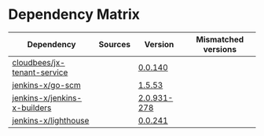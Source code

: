 # Dependency Matrix

Dependency | Sources | Version | Mismatched versions
---------- | ------- | ------- | -------------------
[cloudbees/jx-tenant-service](https://github.com/cloudbees/jx-tenant-service) |  | [0.0.140](https://github.com/cloudbees/jx-tenant-service/releases/tag/v0.0.140) | 
[jenkins-x/go-scm](https://github.com/jenkins-x/go-scm) |  | [1.5.53]() | 
[jenkins-x/jenkins-x-builders](https://github.com/jenkins-x/jenkins-x-builders) |  | [2.0.931-278]() | 
[jenkins-x/lighthouse](https://github.com/jenkins-x/lighthouse) |  | [0.0.241]() | 

